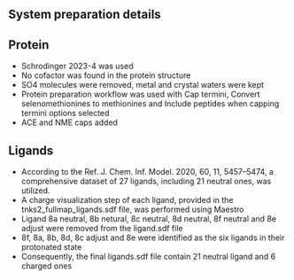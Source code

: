 ## System preparation details


## Protein
- Schrodinger 2023-4 was used
- No cofactor was found in the protein structure
- SO4 molecules were removed, metal and crystal waters were kept
- Protein preparation workflow was used with Cap termini, Convert
selenomethionines to methionines and Include peptides when capping termini options selected
- ACE and NME caps added
## Ligands
- According to the Ref. J. Chem. Inf. Model. 2020, 60, 11, 5457–5474, a comprehensive dataset of 27 ligands, including 21 neutral ones, was utilized. 
- A charge visualization step of each ligand, provided in the tnks2_fullmap_ligands.sdf file, was performed using Maestro
- Ligand 8a neutral, 8b netural, 8c neutral, 8d neutral, 8f neutral and 8e adjust were removed from the ligand.sdf file
- 8f, 8a, 8b, 8d, 8c adjust and 8e were identified as the six ligands in their protonated state
- Consequently, the final ligands.sdf file contain 21 neutral ligand and 6 charged ones   
